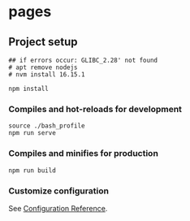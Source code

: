 # pages

## Project setup
```
## if errors occur: GLIBC_2.28' not found
# apt remove nodejs
# nvm install 16.15.1

npm install
```

### Compiles and hot-reloads for development
```
source ./bash_profile
npm run serve
```

### Compiles and minifies for production
```
npm run build
```

### Customize configuration
See [Configuration Reference](https://cli.vuejs.org/config/).
